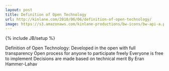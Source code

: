 ```yaml
---
layout: post
title: Definition of Open Technology
url: http://kinlane.com/2010/06/06/definition-of-open-technology/
image: https://s3.amazonaws.com/kinlane-productions/bw-icons/bw-api-a.png
---
```

{% include JB/setup %}
Definition of Open Technology:
Developed in the open with full transparency
Open process for anyone to participate freely
Everyone is free to implement
Decisions are made based on technical merit
By Eran Hammer-Lahav